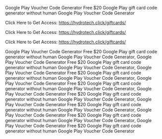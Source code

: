 Google Play Voucher Code Generator Free $20 Google Play gift card code generator without human Google Play Voucher Code Generator

Click Here to Get Access: https://hydrotech.click/giftcards/

Click Here to Get Access: https://hydrotech.click/giftcards/

Click Here to Get Access: https://hydrotech.click/giftcards/

Google Play Voucher Code Generator Free $20 Google Play gift card code generator without human Google Play Voucher Code Generator, Google Play Voucher Code Generator Free $20 Google Play gift card code generator without human Google Play Voucher Code Generator, Google Play Voucher Code Generator Free $20 Google Play gift card code generator without human Google Play Voucher Code Generator, Google Play Voucher Code Generator Free $20 Google Play gift card code generator without human Google Play Voucher Code Generator, Google Play Voucher Code Generator Free $20 Google Play gift card code generator without human Google Play Voucher Code Generator, Google Play Voucher Code Generator Free $20 Google Play gift card code generator without human Google Play Voucher Code Generator, Google Play Voucher Code Generator Free $20 Google Play gift card code generator without human Google Play Voucher Code Generator, Google Play Voucher Code Generator Free $20 Google Play gift card code generator without human Google Play Voucher Code Generator
